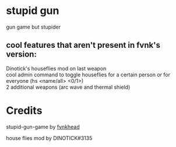 # stupid gun
gun game but stupider

## cool features that aren't present in fvnk's version:
Dinotick's houseflies mod on last weapon <br />
cool admin command to toggle houseflies for a certain person or for everyone (hs <name/all> <0/1>) <br />
2 additional weapons (arc wave and thermal shield)
# Credits
stupid-gun-game by [fvnkhead](https://github.com/fvnkhead) 

house flies mod by DINOTICK#3135

